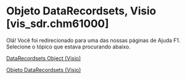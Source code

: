 
# Objeto DataRecordsets, Visio [vis_sdr.chm61000]

Olá! Você foi redirecionado para uma das nossas páginas de Ajuda F1. Selecione o tópico que estava procurando abaixo.

[DataRecordsets Object (Visio)](http://msdn.microsoft.com/library/2d981823-9798-3bc0-8b26-c965bf68eaab.aspx)

[Objeto DataRecordsets (Visio)](http://msdn.microsoft.com/library/edf6d0dc-2f16-eee0-fd4c-ec4c9409179e%28Office.15%29.aspx)

